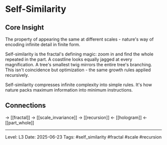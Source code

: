 # Self-Similarity

## Core Insight
The property of appearing the same at different scales - nature's way of encoding infinite detail in finite form.

Self-similarity is the fractal's defining magic: zoom in and find the whole repeated in the part. A coastline looks equally jagged at every magnification. A tree's smallest twig mirrors the entire tree's branching. This isn't coincidence but optimization - the same growth rules applied recursively.

Self-similarity compresses infinite complexity into simple rules. It's how nature packs maximum information into minimum instructions.

## Connections
→ [[fractal]]
→ [[scale_invariance]]
→ [[recursion]]
← [[hologram]]
← [[part_whole]]

---
Level: L3
Date: 2025-06-23
Tags: #self_similarity #fractal #scale #recursion